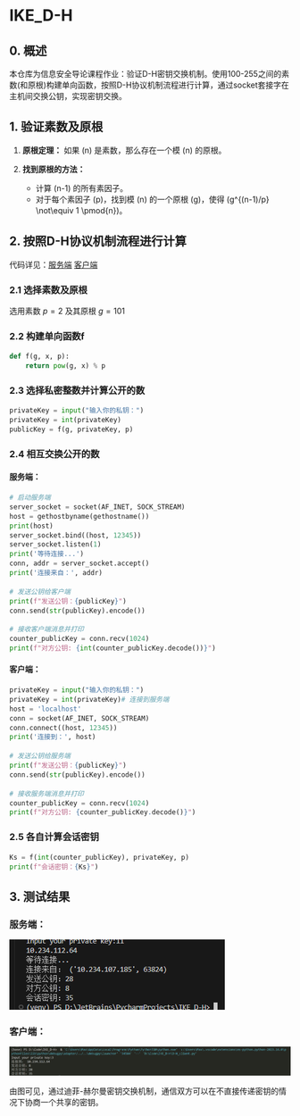 # IKE_D-H

## 0. 概述

本仓库为信息安全导论课程作业：验证D-H密钥交换机制。使用100-255之间的素数(和原根)构建单向函数，按照D-H协议机制流程进行计算，通过socket套接字在主机间交换公钥，实现密钥交换。

## 1. 验证素数及原根

1. **原根定理：** 如果 \(n\) 是素数，那么存在一个模 \(n\) 的原根。

2. **找到原根的方法：**
   - 计算 \(n-1\) 的所有素因子。
   - 对于每个素因子 \(p\)，找到模 \(n\) 的一个原根 \(g\)，使得 \(g^{(n-1)/p} \not\equiv 1 \pmod{n}\)。



## 2. 按照D-H协议机制流程进行计算

代码详见：[服务端](D-H_server.py)    [客户端](D-H_client.py)

### 2.1 选择素数及原根

选用素数 $p=2$ 及其原根 $g=101$ 

### 2.2 构建单向函数f

```python
def f(g, x, p):
    return pow(g, x) % p
```

### 2.3 选择私密整数并计算公开的数

```python
privateKey = input("输入你的私钥：")
privateKey = int(privateKey)
publicKey = f(g, privateKey, p)
```

### 2.4 相互交换公开的数

#### 服务端：

```python
# 启动服务端
server_socket = socket(AF_INET, SOCK_STREAM)
host = gethostbyname(gethostname())
print(host)
server_socket.bind((host, 12345))
server_socket.listen(1)
print('等待连接...')
conn, addr = server_socket.accept()
print('连接来自：', addr)

# 发送公钥给客户端
print(f"发送公钥：{publicKey}")
conn.send(str(publicKey).encode())

# 接收客户端消息并打印
counter_publicKey = conn.recv(1024)
print(f"对方公钥: {int(counter_publicKey.decode())}")
```

#### 客户端：

```python
privateKey = input("输入你的私钥：")
privateKey = int(privateKey)# 连接到服务端
host = 'localhost'
conn = socket(AF_INET, SOCK_STREAM)
conn.connect((host, 12345))
print('连接到：', host)

# 发送公钥给服务端
print(f"发送公钥：{publicKey}")
conn.send(str(publicKey).encode())

# 接收服务端消息并打印
counter_publicKey = conn.recv(1024)
print(f"对方公钥: {counter_publicKey.decode()}")
```

### 2.5 各自计算会话密钥

```python
Ks = f(int(counter_publicKey), privateKey, p)
print(f"会话密钥：{Ks}")
```



## 3. 测试结果

### 服务端：

![server](assets/server.png)

### 客户端：

![client](assets/client.png)

由图可见，通过迪菲-赫尔曼密钥交换机制，通信双方可以在不直接传递密钥的情况下协商一个共享的密钥。
